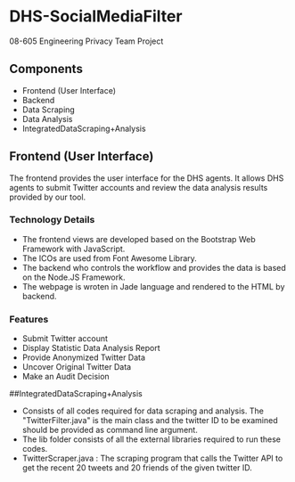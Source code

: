 # DHS-SocialMediaFilter

08-605 Engineering Privacy Team Project

## Components

- Frontend (User Interface)
- Backend
- Data Scraping
- Data Analysis
- IntegratedDataScraping+Analysis

## Frontend (User Interface)

The frontend provides the user interface for the DHS agents. It allows DHS agents to submit Twitter accounts and review the data analysis results provided by our tool.

### Technology Details

- The frontend views are developed based on the Bootstrap Web Framework with JavaScript. 
- The ICOs are used from Font Awesome Library. 
- The backend who controls the workflow and provides the data is based on the Node.JS Framework. 
- The webpage is wroten in Jade language and rendered to the HTML by backend.

### Features

- Submit Twitter account
- Display Statistic Data Analysis Report
- Provide Anonymized Twitter Data
- Uncover Original Twitter Data
- Make an Audit Decision

##IntegratedDataScraping+Analysis
- Consists of all codes required for data scraping and analysis. The "TwitterFilter.java" is the main class and the twitter ID to be examined should be provided as command line argument.
- The lib folder consists of all the external libraries required to run these codes.
- TwitterScraper.java : The scraping program that calls the Twitter API to get the recent 20 tweets and 20 friends of the given twitter ID.
  
